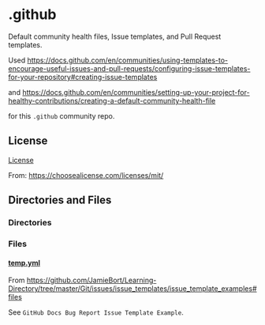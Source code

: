 # .github

Default community health files, Issue templates, and Pull Request templates.

Used https://docs.github.com/en/communities/using-templates-to-encourage-useful-issues-and-pull-requests/configuring-issue-templates-for-your-repository#creating-issue-templates

and https://docs.github.com/en/communities/setting-up-your-project-for-healthy-contributions/creating-a-default-community-health-file

for this `.github` community repo.

## License

[License](./LICENSE)

From: https://choosealicense.com/licenses/mit/

<!-- TODO: document this License better. To that end, see https://github.com/JamieBort/.github/issues/2 -->

## Directories and Files

### Directories

### Files

#### [temp.yml](./temp.yml)

From https://github.com/JamieBort/Learning-Directory/tree/master/Git/issues/issue_templates/issue_template_examples#files

See `GitHub Docs Bug Report Issue Template Example`.
